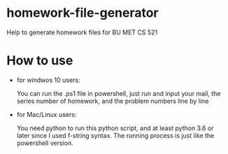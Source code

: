 # homework-file-generator
Help to generate homework files for BU MET CS 521

# How to use
   * for windwos 10 users:
   
      You can run the .ps1 file in powershell, just run and input your mail, the series number of homework, and the problem numbers line by line
   * for Mac/Linux users:
   
      You need python to run this python script, and at least python 3.6 or later since I used f-string syntax.
      The running process is just like the powershell version.
